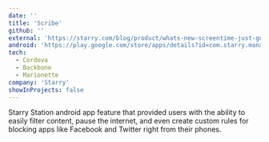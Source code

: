 ```yaml
---
date: ''
title: 'Scribe'
github: ''
external: 'https://starry.com/blog/product/whats-new-screentime-just-got-better-for-parents'
android: 'https://play.google.com/store/apps/details?id=com.starry.management&hl=en_US'
tech:
  - Cordova
  - Backbone
  - Marionette
company: 'Starry'
showInProjects: false
---
```


Starry Station android app feature that provided users with the ability to easily filter content, pause the internet, and even create custom rules for blocking apps like Facebook and Twitter right from their phones.
